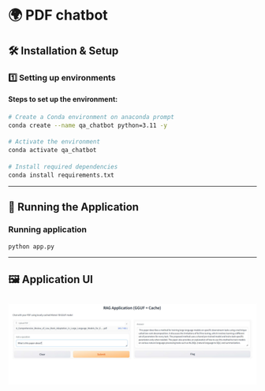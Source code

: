 # 🌍 PDF chatbot

## 🛠 Installation & Setup

### 1️⃣ Setting up **environments**

#### Steps to set up the environment:

```sh
# Create a Conda environment on anaconda prompt
conda create --name qa_chatbot python=3.11 -y

# Activate the environment
conda activate qa_chatbot

# Install required dependencies
conda install requirements.txt
```
---

## 🚀 Running the Application

### Running application
```
python app.py
```
---
## 🖼️ Application UI
![Application UI](images/GUI_chatbot_gradio.jpg)
---
